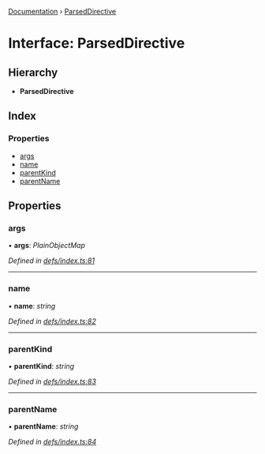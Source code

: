 [Documentation](../README.md) › [ParsedDirective](parseddirective.md)

# Interface: ParsedDirective

## Hierarchy

* **ParsedDirective**

## Index

### Properties

* [args](parseddirective.md#args)
* [name](parseddirective.md#name)
* [parentKind](parseddirective.md#parentkind)
* [parentName](parseddirective.md#parentname)

## Properties

###  args

• **args**: *PlainObjectMap*

*Defined in [defs/index.ts:81](https://github.com/badbatch/graphql-box/blob/2a7ac36/packages/helpers/src/defs/index.ts#L81)*

___

###  name

• **name**: *string*

*Defined in [defs/index.ts:82](https://github.com/badbatch/graphql-box/blob/2a7ac36/packages/helpers/src/defs/index.ts#L82)*

___

###  parentKind

• **parentKind**: *string*

*Defined in [defs/index.ts:83](https://github.com/badbatch/graphql-box/blob/2a7ac36/packages/helpers/src/defs/index.ts#L83)*

___

###  parentName

• **parentName**: *string*

*Defined in [defs/index.ts:84](https://github.com/badbatch/graphql-box/blob/2a7ac36/packages/helpers/src/defs/index.ts#L84)*
